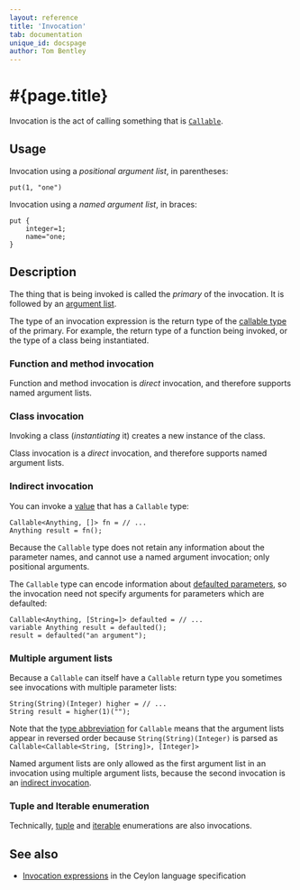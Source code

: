 ```yaml
---
layout: reference
title: 'Invocation'
tab: documentation
unique_id: docspage
author: Tom Bentley
---
```


# #{page.title}

Invocation is the act of calling something that is 
[`Callable`](#{site.urls.apidoc_current}/Callable.type.html).

## Usage 

Invocation using a *positional argument list*, in parentheses:

<!-- try: -->
    put(1, "one")
    
Invocation using a *named argument list*, in braces:

<!-- try: -->
    put {
        integer=1;
        name="one;
    }

## Description

The thing that is being invoked is called the *primary* of the invocation. 
It is followed by an [argument list](../argument-list/).

The type of an invocation expression is the return type of the 
[callable type](../../structure/function#callable_type) of the primary. 
For example, the return type of a function being invoked, or the type of 
a class being instantiated.

### Function and method invocation

Function and method invocation is *direct* invocation, and therefore 
supports named argument lists.

### Class invocation

Invoking a class (*instantiating* it) creates a new instance of the class.

Class invocation is a *direct* invocation, and therefore supports 
named argument lists.

### Indirect invocation

You can invoke a [value](../../structure/value/) that has a 
`Callable` type:

<!-- try: -->
    Callable<Anything, []> fn = // ...
    Anything result = fn();

Because the `Callable` type does not retain any information about
the parameter names, and cannot use a named argument invocation; 
only positional arguments.

The `Callable` type can encode information about 
[defaulted parameters](../../structure/parameter-list/#defaulted_parameters), so the 
invocation need not specify arguments for parameters which are defaulted:

<!-- try: -->
    Callable<Anything, [String=]> defaulted = // ...
    variable Anything result = defaulted();
    result = defaulted("an argument");

### Multiple argument lists

Because a `Callable` can itself have a `Callable` return type you sometimes see
invocations with multiple parameter lists:

    String(String)(Integer) higher = // ...
    String result = higher(1)("");

Note that the [type abbreviation](../../structure/type-abbreviation/) 
for `Callable` means that the argument lists appear in 
reversed order because `String(String)(Integer)`
is parsed as `Callable<Callable<String, [String]>, [Integer]>`

Named argument lists are only allowed as the first argument list in 
an invocation using multiple argument lists, because the second 
invocation is an [indirect invocation](#indirect_invocation).

### Tuple and Iterable enumeration

Technically, [tuple](../tuple) and [iterable](../iterable/) 
enumerations are also invocations. 

## See also

* [Invocation expressions](#{site.urls.spec_current}#invocationexpressions) in 
  the Ceylon language specification
